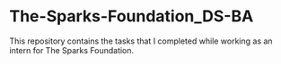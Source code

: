 # The-Sparks-Foundation_DS-BA
 This repository contains the tasks that I completed while working as an intern for The Sparks Foundation.
